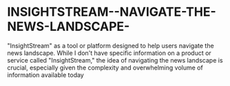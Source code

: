 # INSIGHTSTREAM--NAVIGATE-THE-NEWS-LANDSCAPE-
"InsightStream" as a tool or platform designed to help users navigate the news landscape. While I don't have specific information on a product or service called "InsightStream," the idea of navigating the news landscape is crucial, especially given the complexity and overwhelming volume of information available today
